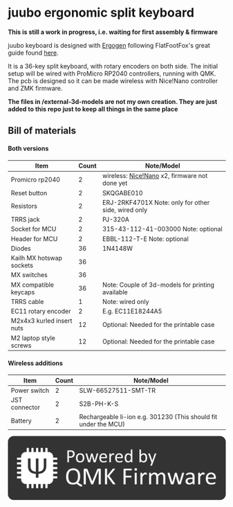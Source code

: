 # juubo ergonomic split keyboard

**This is still a work in progress, i.e. waiting for first assembly & firmware**

juubo keyboard is designed with [Ergogen](https://ergogen.cache.works/) following FlatFootFox's great guide found [here](https://flatfootfox.com/ergogen-introduction/).

It is a 36-key split keyboard, with rotary encoders on both side. The initial setup will be wired with ProMicro RP2040 controllers, running with QMK. The pcb is designed so it can be made wireless with Nice!Nano controller and ZMK firmware. 

**The files in /external-3d-models are not my own creation. They are just added to this repo just to keep all things in the same place**


## Bill of materials


#### Both versions
| Item | Count | Note/Model |
| ----------- | ----------- | ----------- |
| Promicro rp2040  | 2 | wireless: [Nice!Nano](https://nicekeyboards.com/nice-nano) x2, firmware not done yet|
| Reset button | 2 |SKQGABE010 |
| Resistors | 2 | ERJ-2RKF4701X Note: only for other side, wired only |
| TRRS jack | 2 | PJ-320A |
| Socket for MCU | 2 | 315-43-112-41-003000 Note: optional |
| Header for MCU | 2 | EBBL-112-T-E Note: optional |
| Diodes | 36 | 1N4148W |
| Kailh MX hotswap sockets | 36 |  |
| MX switches | 36 |  |
| MX compatible keycaps | 36 | Note: Couple of 3d-models for printing available |
| TRRS cable | 1 | Note: wired only |
| EC11 rotary encoder | 2 | E.g. EC11E18244A5 |
| M2x4x3 kurled insert nuts  | 12 | Optional: Needed for the printable case |
| M2 laptop style screws  | 12 | Optional: Needed for the printable case |


#### Wireless additions

| Item | Count | Note/Model |
| ----------- | ----------- | ----------- |
| Power switch  | 2 | SLW-66527511-SMT-TR|
| JST connector | 2 |S2B-PH-K-S |
| Battery | 2 | Rechargeable li-ion e.g. 301230 (This should fit under the MCU) |



![alt text](qmk.svg)